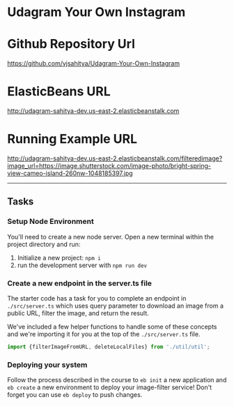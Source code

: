 # Udagram Your Own Instagram

# Github Repository Url
 https://github.com/vjsahitya/Udagram-Your-Own-Instagram
 
# ElasticBeans URL
 http://udagram-sahitya-dev.us-east-2.elasticbeanstalk.com
 
# Running Example URL 
http://udagram-sahitya-dev.us-east-2.elasticbeanstalk.com/filteredimage?image_url=https://image.shutterstock.com/image-photo/bright-spring-view-cameo-island-260nw-1048185397.jpg



--------------------------------------------
## Tasks

### Setup Node Environment

You'll need to create a new node server. Open a new terminal within the project directory and run:

1. Initialize a new project: `npm i`
2. run the development server with `npm run dev`

### Create a new endpoint in the server.ts file

The starter code has a task for you to complete an endpoint in `./src/server.ts` which uses query parameter to download an image from a public URL, filter the image, and return the result.

We've included a few helper functions to handle some of these concepts and we're importing it for you at the top of the `./src/server.ts`  file.

```typescript
import {filterImageFromURL, deleteLocalFiles} from './util/util';
```

### Deploying your system

Follow the process described in the course to `eb init` a new application and `eb create` a new environment to deploy your image-filter service! Don't forget you can use `eb deploy` to push changes.



